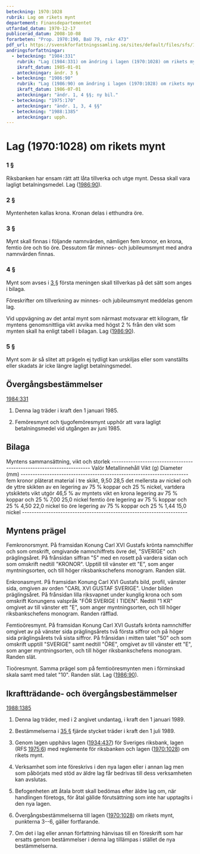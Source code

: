 ```yaml
---
beteckning: 1970:1028
rubrik: Lag om rikets mynt
departement: Finansdepartementet
utfardad_datum: 1970-12-17
publicerad_datum: 2008-10-08
forarbeten: "Prop. 1970:190, BaU 79, rskr 473"
pdf_url: https://svenskforfattningssamling.se/sites/default/files/sfs/1970-12/SFS1970-1028.pdf
andringsforfattningar:
  - beteckning: "1984:331"
    rubrik: "Lag (1984:331) om ändring i lagen (1970:1028) om rikets mynt"
    ikraft_datum: 1985-01-01
    anteckningar: ändr. 3 §
  - beteckning: "1986:90"
    rubrik: "Lag (1986:90) om ändring i lagen (1970:1028) om rikets mynt"
    ikraft_datum: 1986-07-01
    anteckningar: "ändr. 1, 4 §§; ny bil."
  - beteckning: "1975:170"
    anteckningar: "ändr. 1, 3, 4 §§"
  - beteckning: "1988:1385"
    anteckningar: upph.
---
```


# Lag (1970:1028) om rikets mynt

### 1 §

Riksbanken har ensam rätt att låta tillverka och utge mynt. Dessa skall vara lagligt betalningsmedel. Lag ([1986:90](https://selex.se/eli/sfs/1986/90)).

### 2 §

Myntenheten kallas krona. Kronan delas i etthundra öre.

### 3 §

Mynt skall finnas i följande namnvärden, nämligen fem kronor, en krona, femtio öre och tio öre. Dessutom får minnes- och jubileumsmynt med andra namnvärden finnas.

### 4 §

Mynt som avses i [3 §](#3) första meningen skall tillverkas på det sätt som anges i bilaga.

Föreskrifter om tillverkning av minnes- och jubileumsmynt meddelas genom lag.

Vid uppvägning av det antal mynt som närmast motsvarar ett kilogram, får myntens genomsnittliga vikt avvika med högst 2 % från den vikt som mynten skall ha enligt tabell i bilagan. Lag ([1986:90](https://selex.se/eli/sfs/1986/90)).

### 5 §

Mynt som är så slitet att prägeln ej tydligt kan urskiljas eller som vanställts eller skadats är icke längre lagligt betalningsmedel.

## Övergångsbestämmelser

[1984:331](https://selex.se/eli/sfs/1984/331)

1. Denna lag träder i kraft den 1 januari 1985.

2. Femöresmynt och tjugofemöresmynt upphör att vara lagligt betalningsmedel vid utgången av juni 1985.

## Bilaga

Myntens sammansättning, vikt och storlek --------------------------------------------------------------------- Valör         Metallinnehåll                     Vikt (g)    Diameter (mm) ---------------------------------------------------------------------- fem kronor    pläterat material i tre skikt,     9,50        28,5 det mellersta av nickel och de yttre skikten av en legering av 75 % koppar och 25 % nickel, vartdera ytskiktets vikt utgör 46,5 % av myntets vikt en krona      legering av 75 % koppar och 25 %   7,00        25,0 nickel femtio öre    legering av 75 % koppar och 25 %   4,50        22,0 nickel tio öre       legering av 75 % koppar och 25 %   1,44        15,0 nickel ---------------------------------------------------------------------

## Myntens prägel

Femkronorsmynt. På framsidan Konung Carl XVI Gustafs krönta namnchiffer och som omskrift, omgivande namnchiffrets övre del, "SVERIGE" och präglingsåret. På frånsidan siffran "5" med en rosett på vardera sidan och som omskrift nedtill "KRONOR". Upptill till vänster ett "E", som anger myntningsorten, och till höger riksbankschefens monogram. Randen slät.

Enkronasmynt. På framsidan Konung Carl XVI Gustafs bild, profil, vänster sida, omgiven av orden "CARL XVI GUSTAF  SVERIGE". Under bilden präglingsåret. På frånsidan lilla riksvapnet under kunglig krona och som omskrift Konungens valspråk "FÖR SVERIGE I TIDEN". Nedtill "1 KR" omgivet av till vänster ett "E", som anger myntningsorten, och till höger riksbankschefens monogram. Randen räfflad.

Femtioöresmynt. På framsidan Konung Carl XVI Gustafs krönta namnchiffer omgivet av på vänster sida präglingsårets två första siffror och på höger sida präglingsårets två sista siffror. På frånsidan i mitten talet "50" och som omskrift upptill "SVERIGE" samt nedtill "ÖRE", omgivet av till vänster ett "E", som anger myntningsorten, och till höger riksbankschefens monogram. Randen slät.

Tioöresmynt. Samma prägel som på femtioöresmynten men i förminskad skala samt med talet "10". Randen slät.  Lag ([1986:90](https://selex.se/eli/sfs/1986/90)).

## Ikraftträdande- och övergångsbestämmelser

[1988:1385](https://selex.se/eli/sfs/1988/1385)

1. Denna lag träder, med i 2 angivet undantag, i kraft den 1 januari 1989.

2. Bestämmelserna i [35 §](#35) fjärde stycket träder i kraft den 1 juli 1989.

3. Genom lagen upphävs lagen ([1934:437](https://selex.se/eli/sfs/1934/437)) för Sveriges riksbank, lagen (RFS [1975:6](https://selex.se/eli/sfs/1975/6)) med reglemente för riksbanken och lagen ([1970:1028](https://selex.se/eli/sfs/1970/1028)) om rikets mynt.

4. Verksamhet som inte föreskrivs i den nya lagen eller i annan lag men som påbörjats med stöd av äldre lag får bedrivas till dess verksamheten kan avslutas.

5. Befogenheten att åtala brott skall bedömas efter äldre lag om, när handlingen företogs, för åtal gällde förutsättning som inte har upptagits i den nya lagen.

6. Övergångsbestämmelserna till lagen ([1970:1028](https://selex.se/eli/sfs/1970/1028)) om rikets mynt, punkterna 3--6, gäller fortfarande.

7. Om det i lag eller annan författning hänvisas till en föreskrift som har ersatts genom bestämmelser i denna lag tillämpas i stället de nya bestämmelserna.